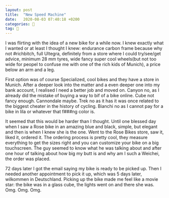 ```yaml
---
layout: post
title:  "New Speed Machine"
date:   2020-08-03 07:40:18 +0200
categories: 🚴
tag: 🚴
---
```

I was flirting with the idea of a new bike for a while now. I knew exactly what I wanted or at least I thought I knew: endurance carbon frame because why not #richbitch, full Ultegra, definitely from a store where I could try/see/get advice, minimum 28 mm tyres, wide fancy super cool wheels(but not too wide for peopel to confuse me with one of the rich kids of Munich), a price below an arm and a leg.  

First option was of course Specialized, cool bikes and they have a store in Munich. After a deeper look into the matter and a even deeper one into my bank account, I realised I need a better job and moved on. Canyon no, as I already did the mistake of buying a way to bif of a bike online. Cube not fancy enough. Cannondale maybe. Trek no as it has it was once related to the biggest cheater in the history of cycling. Bianchi no as I cannot pay for a bike in lila or whatever that f###ng color is.

It seemed that this would be harder than I thought. Until one blessed day when I saw a Rose bike in an amazing blue and black, simple, but elegant and then is when I knew she is the one. Went to the Rose Bikes store, saw it, liked it, ordered it. The ordering process is pretty cool, they measure everything to get the sizes right and you can customize your bike on a big touchscreen. The guy seemed to know what he was talking about and after one hour of talking about how big my butt is and why am I such a Weichei, the order was placed.

72 days later I got the email saying my bike is ready to be picked up. Then I needed another appointment to pick it up, which was 5 days later, wilkommen in Deutschland. Picking up the bike made me feel like a movie star: the bike was in a glass cube, the lights went on and there she was. Omg. Omg. Omg. 
